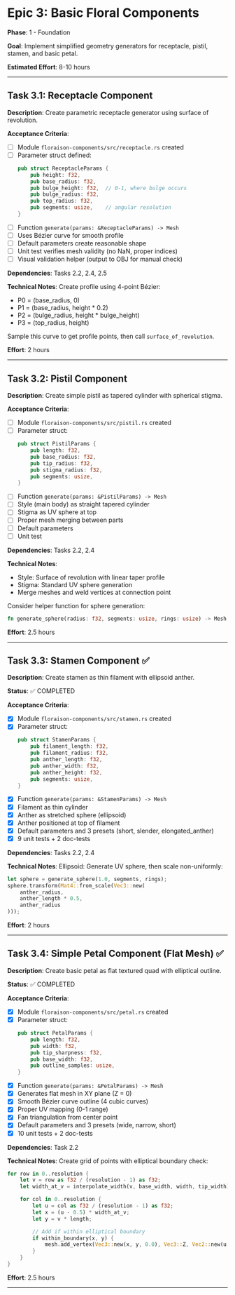 # Epic 3: Basic Floral Components

**Phase**: 1 - Foundation

**Goal**: Implement simplified geometry generators for receptacle, pistil, stamen, and basic petal.

**Estimated Effort**: 8-10 hours

---

## Task 3.1: Receptacle Component

**Description**: Create parametric receptacle generator using surface of revolution.

**Acceptance Criteria**:
- [ ] Module `floraison-components/src/receptacle.rs` created
- [ ] Parameter struct defined:
  ```rust
  pub struct ReceptacleParams {
      pub height: f32,
      pub base_radius: f32,
      pub bulge_height: f32,  // 0-1, where bulge occurs
      pub bulge_radius: f32,
      pub top_radius: f32,
      pub segments: usize,    // angular resolution
  }
  ```
- [ ] Function `generate(params: &ReceptacleParams) -> Mesh`
- [ ] Uses Bézier curve for smooth profile
- [ ] Default parameters create reasonable shape
- [ ] Unit test verifies mesh validity (no NaN, proper indices)
- [ ] Visual validation helper (output to OBJ for manual check)

**Dependencies**: Tasks 2.2, 2.4, 2.5

**Technical Notes**:
Create profile using 4-point Bézier:
- P0 = (base_radius, 0)
- P1 = (base_radius, height * 0.2)
- P2 = (bulge_radius, height * bulge_height)
- P3 = (top_radius, height)

Sample this curve to get profile points, then call `surface_of_revolution`.

**Effort**: 2 hours

---

## Task 3.2: Pistil Component

**Description**: Create simple pistil as tapered cylinder with spherical stigma.

**Acceptance Criteria**:
- [ ] Module `floraison-components/src/pistil.rs` created
- [ ] Parameter struct:
  ```rust
  pub struct PistilParams {
      pub length: f32,
      pub base_radius: f32,
      pub tip_radius: f32,
      pub stigma_radius: f32,
      pub segments: usize,
  }
  ```
- [ ] Function `generate(params: &PistilParams) -> Mesh`
- [ ] Style (main body) as straight tapered cylinder
- [ ] Stigma as UV sphere at top
- [ ] Proper mesh merging between parts
- [ ] Default parameters
- [ ] Unit test

**Dependencies**: Tasks 2.2, 2.4

**Technical Notes**:
- Style: Surface of revolution with linear taper profile
- Stigma: Standard UV sphere generation
- Merge meshes and weld vertices at connection point

Consider helper function for sphere generation:
```rust
fn generate_sphere(radius: f32, segments: usize, rings: usize) -> Mesh
```

**Effort**: 2.5 hours

---

## Task 3.3: Stamen Component ✅

**Description**: Create stamen as thin filament with ellipsoid anther.

**Status**: ✅ COMPLETED

**Acceptance Criteria**:
- [x] Module `floraison-components/src/stamen.rs` created
- [x] Parameter struct:
  ```rust
  pub struct StamenParams {
      pub filament_length: f32,
      pub filament_radius: f32,
      pub anther_length: f32,
      pub anther_width: f32,
      pub anther_height: f32,
      pub segments: usize,
  }
  ```
- [x] Function `generate(params: &StamenParams) -> Mesh`
- [x] Filament as thin cylinder
- [x] Anther as stretched sphere (ellipsoid)
- [x] Anther positioned at top of filament
- [x] Default parameters and 3 presets (short, slender, elongated_anther)
- [x] 9 unit tests + 2 doc-tests

**Dependencies**: Tasks 2.2, 2.4

**Technical Notes**:
Ellipsoid: Generate UV sphere, then scale non-uniformly:
```rust
let sphere = generate_sphere(1.0, segments, rings);
sphere.transform(Mat4::from_scale(Vec3::new(
    anther_radius,
    anther_length * 0.5,
    anther_radius
)));
```

**Effort**: 2 hours

---

## Task 3.4: Simple Petal Component (Flat Mesh) ✅

**Description**: Create basic petal as flat textured quad with elliptical outline.

**Status**: ✅ COMPLETED

**Acceptance Criteria**:
- [x] Module `floraison-components/src/petal.rs` created
- [x] Parameter struct:
  ```rust
  pub struct PetalParams {
      pub length: f32,
      pub width: f32,
      pub tip_sharpness: f32,
      pub base_width: f32,
      pub outline_samples: usize,
  }
  ```
- [x] Function `generate(params: &PetalParams) -> Mesh`
- [x] Generates flat mesh in XY plane (Z = 0)
- [x] Smooth Bézier curve outline (4 cubic curves)
- [x] Proper UV mapping (0-1 range)
- [x] Fan triangulation from center point
- [x] Default parameters and 3 presets (wide, narrow, short)
- [x] 10 unit tests + 2 doc-tests

**Dependencies**: Task 2.2

**Technical Notes**:
Create grid of points with elliptical boundary check:
```rust
for row in 0..resolution {
    let v = row as f32 / (resolution - 1) as f32;
    let width_at_v = interpolate_width(v, base_width, width, tip_width);

    for col in 0..resolution {
        let u = col as f32 / (resolution - 1) as f32;
        let x = (u - 0.5) * width_at_v;
        let y = v * length;

        // Add if within elliptical boundary
        if within_boundary(x, y) {
            mesh.add_vertex(Vec3::new(x, y, 0.0), Vec3::Z, Vec2::new(u, v));
        }
    }
}
```

**Effort**: 2.5 hours

---
